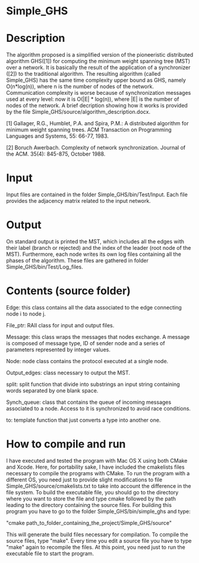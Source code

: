 # Simple_GHS

# Description

The algorithm proposed is a simplified version of the pioneeristic distributed algorithm GHS([1]) for computing the minimum weight spanning tree (MST)  over a network. It is basically the result of the application of a synchronizer ([2]) to the traditional algorithm. The resulting algorithm (called Simple_GHS) has the same time complexity upper bound as GHS, namely O(n*log(n)), where n is the number of nodes of the network. Communication complexity is worse because of synchronization messages used at every level: now it is O(|E| * log(n)), where |E| is the number of nodes of the network.
A brief decription showing how it works is provided by the file Simple_GHS/source/algorithm_description.docx.


[1] Gallager, R.G., Humblet, P.A. and Spira, P.M.: A distributed algorithm for minimum weight spanning trees. ACM Transaction on Programming Languages and Systems, 55: 66-77, 1983.

[2] Boruch Awerbach. Complexity of network synchronization. Journal of the ACM. 35(4): 845-875, October 1988.

# Input
Input files are contained in the folder Simple_GHS/bin/Test/Input. Each file provides the adjacency matrix related to the input network.

# Output
 On standard output is printed the MST, which includes all the edges with their label (branch or rejected) and the index of the leader (root node of the MST). Furthermore, each node writes its own log files containing all the phases of the algorithm. These files are gathered in folder Simple_GHS/bin/Test/Log_files.
 

# Contents (source folder)

Edge: this class contains all the data associated to the edge connecting node i to node j.

File_ptr: RAII class for input and output files.

Message: this class wraps the messages that nodes exchange. A message is composed of message type, ID of sender node and a series of parameters represented by integer values.

Node: node class contains the protocol executed at a single node.

Output_edges: class necessary to output the MST.

split: split function that divide into substrings an input string containing words separated by one blank space.

Synch_queue: class that contains the queue of incoming messages associated to a node. Access to it is synchronized to avoid race conditions.

to: template function that just converts a type into another one.

# How to compile and run

I have executed and tested the program with Mac OS X using both CMake and Xcode. Here, for portability sake, I have included the cmakelists files necessary to compile the programs with CMake. To run the program with a different OS, you need just to provide slight modifications to file Simple_GHS/source/cmakelists.txt to take into account the difference in the file system.
To build the executable file, you should go to the directory where you want to store the file and type cmake followed by the path leading to the directory containing the source files. For building this program you have to go to the folder Simple_GHS/bin/simple_ghs and type:
 
"cmake path_to_folder_containing_the_project/Simple_GHS/source" 

This will generate the build files necessary for compilation. To compile the source files, type "make". Every time you edit  a source file you have to type "make" again to recompile the files. At this point, you need just to run the executable file to start the program.





